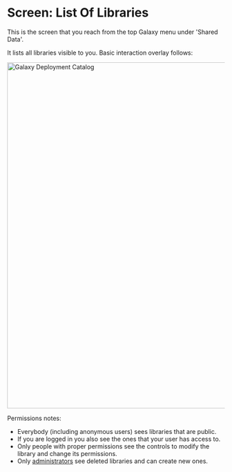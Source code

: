 # Screen: List Of Libraries

This is the screen that you reach from the top Galaxy menu under 'Shared Data'.

It lists all libraries visible to you. Basic interaction overlay follows:

<img src="/src/DataLibraries/screen/ListOfLibraries/screen_listoflibraries.png" alt="Galaxy Deployment Catalog" width=800 />

Permissions notes:
* Everybody (including anonymous users) sees libraries that are public.
* If you are logged in you also see the ones that your user has access to.
* Only people with proper permissions see the controls to modify the library and change its permissions.
* Only [administrators](/src/Admin/index.md) see deleted libraries and can create new ones. 

